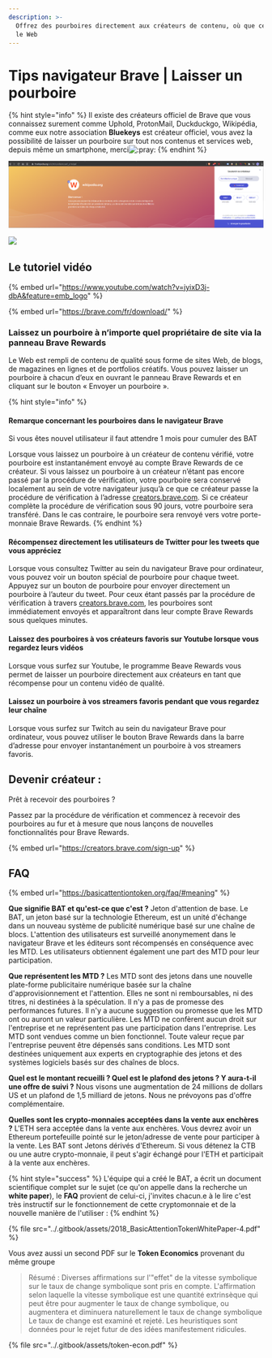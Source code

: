 ```yaml
---
description: >-
  Offrez des pourboires directement aux créateurs de contenu, où que ce soit sur
  le Web
---
```


# Tips navigateur Brave | Laisser un pourboire

{% hint style="info" %}
Il existe des créateurs officiel de Brave que vous connaissez surement comme Uphold, ProtonMail, Duckduckgo, Wikipédia, comme eux notre association **Bluekeys** est créateur officiel, vous avez la possibilité de laisser un pourboire sur tout nos contenus et services web, depuis même un smartphone, merci<img src="https://discord.com/assets/1904291ab1aa5d14b2adaaff23a578dd.svg" alt=":pray:" data-size="line">
{% endhint %}

![](<../.gitbook/assets/Capture d’écran du 2021-02-14 07-02-17.png>)

![](<../.gitbook/assets/image (3) (1).png>)

## Le tutoriel vidéo

{% embed url="https://www.youtube.com/watch?v=jyixD3j-dbA&feature=emb_logo" %}

{% embed url="https://brave.com/fr/download/" %}

### Laissez un pourboire à n’importe quel propriétaire de site via la panneau Brave Rewards

Le Web est rempli de contenu de qualité sous forme de sites Web, de blogs, de magazines en lignes et de portfolios créatifs. Vous pouvez laisser un pourboire à chacun d’eux en ouvrant le panneau Brave Rewards et en cliquant sur le bouton « Envoyer un pourboire ».

{% hint style="info" %}
#### Remarque concernant les pourboires dans le navigateur Brave

Si vous êtes nouvel utilisateur il faut attendre 1 mois pour cumuler des BAT

Lorsque vous laissez un pourboire à un créateur de contenu vérifié, votre pourboire est instantanément envoyé au compte Brave Rewards de ce créateur. Si vous laissez un pourboire à un créateur n’étant pas encore passé par la procédure de vérification, votre pourboire sera conservé localement au sein de votre navigateur jusqu’à ce que ce créateur passe la procédure de vérification à l’adresse [creators.brave.com](https://creators.brave.com). Si ce créateur complète la procédure de vérification sous 90 jours, votre pourboire sera transféré. Dans le cas contraire, le pourboire sera renvoyé vers votre porte-monnaie Brave Rewards.
{% endhint %}

#### Récompensez directement les utilisateurs de Twitter pour les tweets que vous appréciez

Lorsque vous consultez Twitter au sein du navigateur Brave pour ordinateur, vous pouvez voir un bouton spécial de pourboire pour chaque tweet. Appuyez sur un bouton de pourboire pour envoyer directement un pourboire à l’auteur du tweet. Pour ceux étant passés par la procédure de vérification à travers [creators.brave.com](https://creators.brave.com), les pourboires sont immédiatement envoyés et apparaîtront dans leur compte Brave Rewards sous quelques minutes.

#### Laissez des pourboires à vos créateurs favoris sur Youtube lorsque vous regardez leurs vidéos

Lorsque vous surfez sur Youtube, le programme Beave Rewards vous permet de laisser un pourboire directement aux créateurs en tant que récompense pour un contenu vidéo de qualité.

#### Laissez un pourboire à vos streamers favoris pendant que vous regardez leur chaîne

Lorsque vous surfez sur Twitch au sein du navigateur Brave pour ordinateur, vous pouvez utiliser le bouton Brave Rewards dans la barre d’adresse pour envoyer instantanément un pourboire à vos streamers favoris.

## Devenir créateur :

Prêt à recevoir des pourboires ?

Passez par la procédure de vérification et commencez à recevoir des pourboires au fur et à mesure que nous lançons de nouvelles fonctionnalités pour Brave Rewards.

{% embed url="https://creators.brave.com/sign-up" %}

## FAQ

{% embed url="https://basicattentiontoken.org/faq/#meaning" %}

**Que signifie BAT et qu'est-ce que c'est ?** Jeton d'attention de base. Le BAT, un jeton basé sur la technologie Ethereum, est un unité d'échange dans un nouveau système de publicité numérique basé sur une chaîne de blocs. L'attention des utilisateurs est surveillé anonymement dans le navigateur Brave et les éditeurs sont récompensés en conséquence avec les MTD. Les utilisateurs obtiennent également une part des MTD pour leur participation.

**Que représentent les MTD ?** Les MTD sont des jetons dans une nouvelle plate-forme publicitaire numérique basée sur la chaîne d'approvisionnement et l'attention. Elles ne sont ni remboursables, ni des titres, ni destinées à la spéculation. Il n'y a pas de promesse des performances futures. Il n'y a aucune suggestion ou promesse que les MTD ont ou auront un valeur particulière. Les MTD ne confèrent aucun droit sur l'entreprise et ne représentent pas une participation dans l'entreprise. Les MTD sont vendues comme un bien fonctionnel. Toute valeur reçue par l'entreprise peuvent être dépensés sans conditions. Les MTD sont destinées uniquement aux experts en cryptographie des jetons et des systèmes logiciels basés sur des chaînes de blocs.

**Quel est le montant recueilli ? Quel est le plafond des jetons ? Y aura-t-il une offre de suivi ?** Nous visons une augmentation de 24 millions de dollars US et un plafond de 1,5 milliard de jetons. Nous ne prévoyons pas d'offre complémentaire.

**Quelles sont les crypto-monnaies acceptées dans la vente aux enchères ?** L'ETH sera acceptée dans la vente aux enchères. Vous devrez avoir un Ethereum portefeuille pointé sur le jeton/adresse de vente pour participer à la vente. Les BAT sont Jetons dérivés d'Ethereum. Si vous détenez la CTB ou une autre crypto-monnaie, il peut s'agir échangé pour l'ETH et participait à la vente aux enchères.

{% hint style="success" %}
L'équipe qui a créé le BAT, a écrit un document scientifique complet sur le sujet (ce qu'on appelle dans la recherche un **white paper**), le **FAQ** provient de celui-ci, j'invites chacun.e à le lire c'est très instructif sur le fonctionnement de cette cryptomonnaie et de la nouvelle manière de l'utiliser :
{% endhint %}

{% file src="../.gitbook/assets/2018_BasicAttentionTokenWhitePaper-4.pdf" %}

Vous avez aussi un second PDF sur le **Token Economics** provenant du même groupe

> Résumé : Diverses affirmations sur l'"effet" de la vitesse symbolique sur le taux de change symbolique sont pris en compte. L'affirmation selon laquelle la vitesse symbolique est une quantité extrinsèque qui peut être pour augmenter le taux de change symbolique, ou augmentera et diminuera naturellement le taux de change symbolique Le taux de change est examiné et rejeté. Les heuristiques sont données pour le rejet futur de des idées manifestement ridicules.

{% file src="../.gitbook/assets/token-econ.pdf" %}
